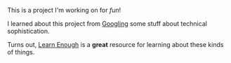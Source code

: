 This is a project I'm working on for *fun*!

I learned about this project from [Googling](http://google.com) some stuff about technical sophistication.

Turns out, [Learn Enough](https://www.learnenough.com) is a **great** resource for learning about these kinds of things.
